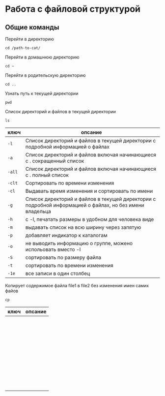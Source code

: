 # Работа с файловой структурой
## Общие команды

Перейти в директорию
```
cd /path-to-cat/
```
Перейти в домашнюю директорию
```
cd ~
```
Перейти в родительскую директорию
```
cd ..
```
Узнать путь к текущей директории
```
pwd
```
Список директорий и файлов в текущей директории
```
ls
```

| ключ | опсание |
|--|--|
| ``` -l ```| Список директорий и файлов в текущей директории с подробной информацией о файлах |
| ``` -a ``` | Список директорий и файлов включая начинающиеся с . сокращенный список |
| ``` -all ``` | Список директорий и файлов включая начинающиеся с . полный список |
| ``` -clt ``` | Cортировать по времени изменения |
| ``` -cl ``` | Выдавать время изменения и сортировать по имени |
|``` -g ```| Список директорий и файлов в текущей директории с подробной информацией о файлах, но без имени владельца |
|``` -h ```| c -l, печатать размеры в удобном для человека виде |
|``` -m ```| выдавать список на всю ширину через запятую |
|``` -p ```| добавляет индикатор к каталогам |
|``` -o ```| не выводить информацию о группе, можено испольовать вместо -l |
|``` -S ```| сортировать по размеру файла |
|``` -t ```| сортировать по времени изменения |
|``` -1e ```| все записи в один столбец |

Копирует содержимое файла file1 в file2 без изменения имен самих файов

```
cp
```

| ключ | опсание |
|--|--|
|```  ```|  |
|```  ```|  |
|```  ```|  |
|```  ```|  |
|```  ```|  |
|```  ```|  |
|```  ```|  |
|```  ```|  |
|```  ```|  |
|```  ```|  |
|```  ```|  |
